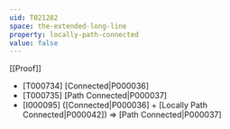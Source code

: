 ```yaml
---
uid: T021282
space: the-extended-long-line
property: locally-path-connected
value: false
---
```

[[Proof]]

* [T000734] [Connected|P000036]
* [T000735] [Path Connected|P000037]
* [I000095] ([Connected|P000036] + [Locally Path Connected|P000042]) => [Path Connected|P000037]

